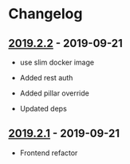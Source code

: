 # Changelog

## [2019.2.2] - 2019-09-21

- use slim docker image

- Added rest auth

- Added pillar override

- Updated deps

[2019.2.2]: https://github.com/latenighttales/alcali/v2019.2.2...HEAD

## [2019.2.1] - 2019-09-21

- Frontend refactor

[2019.2.1]: https://github.com/latenighttales/alcali/v2019.2.1...v2019.2.2
